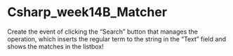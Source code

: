 # Csharp_week14B_Matcher
Create the event of clicking the “Search” button that manages the operation, which inserts the regular term to the string in the “Text” field and shows the matches in the listbox!

